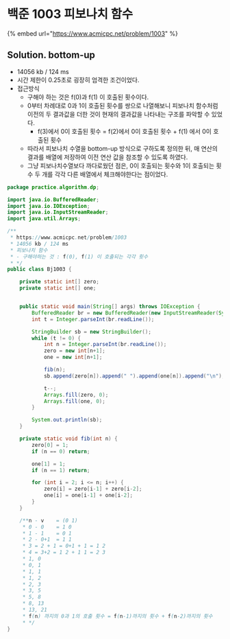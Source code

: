 # 백준 1003 피보나치 함수

{% embed url="https://www.acmicpc.net/problem/1003" %}

## Solution. bottom-up

* 14056 kb / 124 ms&#x20;
* 시간 제한이 0.25초로 굉장히 엄격한 조건이었다.&#x20;
* 접근방식&#x20;
  * 구해야 하는 것은 f(0)과 f(1) 이 호출된 횟수이다.&#x20;
  * 0부터 차례대로 0과 1이 호출된 횟수를 쌍으로 나열해보니 피보나치 함수처럼 이전의 두 결과값을 더한 것이 현재의 결과값을 나타내는 구조를 파악할 수 있었다.&#x20;
    * f(3)에서 0이 호출된 횟수 = f(2)에서 0이 호출된 횟수 + f(1) 에서 0이 호출된 횟수&#x20;
  * 따라서 피보나치 수열을 bottom-up 방식으로 구하도록 정의한 뒤, 매 연산의 결과를 배열에 저장하여 이전 연산 값을 참조할 수 있도록 하였다.&#x20;
  * 그냥 피보나치수열보다 까다로웠던 점은, 0이 호출되는 횟수와 1이 호출되는 횟수 두 개를 각각 다른 배열에서 체크해야한다는 점이었다.&#x20;

```java
package practice.algorithm.dp;

import java.io.BufferedReader;
import java.io.IOException;
import java.io.InputStreamReader;
import java.util.Arrays;

/**
 * https://www.acmicpc.net/problem/1003
 * 14056 kb / 124 ms
 * 피보나치 함수
 * - 구해야하는 것 : f(0), f(1) 이 호출되는 각각 횟수
 * */
public class Bj1003 {

    private static int[] zero;
    private static int[] one;


    public static void main(String[] args) throws IOException {
        BufferedReader br = new BufferedReader(new InputStreamReader(System.in));
        int t = Integer.parseInt(br.readLine());

        StringBuilder sb = new StringBuilder();
        while (t != 0) {
            int n = Integer.parseInt(br.readLine());
            zero = new int[n+1];
            one = new int[n+1];

            fib(n);
            sb.append(zero[n]).append(" ").append(one[n]).append("\n");

            t--;
            Arrays.fill(zero, 0);
            Arrays.fill(one, 0);
        }

        System.out.println(sb);
    }

    private static void fib(int n) {
        zero[0] = 1;
        if (n == 0) return;

        one[1] = 1;
        if (n == 1) return;

        for (int i = 2; i <= n; i++) {
            zero[i] = zero[i-1] + zero[i-2];
            one[i] = one[i-1] + one[i-2];
        }
    }

    /**n - v    = (0 1)
     * 0 - 0    = 1 0
     * 1 - 1    = 0 1
     * 2 - 0+1  = 1 1
     * 3 = 2 + 1 = 0+1 + 1 = 1 2
     * 4 = 3+2 = 1 2 + 1 1 = 2 3
     * 1, 0
     * 0, 1
     * 1, 1
     * 1, 2
     * 2, 3
     * 3, 5
     * 5, 8
     * 8, 13
     * 13, 21
     * f(n) 까지의 0과 1의 호출 횟수 = f(n-1)까지의 횟수 + f(n-2)까지의 횟수
     * */
}
```

